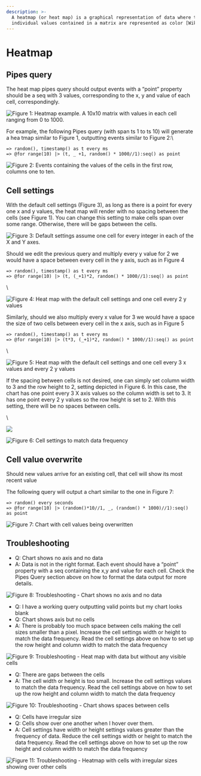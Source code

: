 ```yaml
---
description: >-
  A heatmap (or heat map) is a graphical representation of data where the
  individual values contained in a matrix are represented as color [Wikipedia].
---
```


# Heatmap

## Pipes query

The heat map pipes query should output events with a “point” property should be a seq with 3 values, corresponding to the x, y and value of each cell, correspondingly.&#x20;

![Figure 1: Heatmap example. A 10x10 matrix with values in each cell ranging from 0 to 1000.](https://lh4.googleusercontent.com/v71Y9l6NjUjKa3yqggCn0tDiZwAx-TCU1nApuyT-sW8GZ1HhHwpZTXFdx46UWNLgIbMX5taw19kLoNAaouJAGh9wurMrX3wAfw2pjlhmqXYaY2ne4o-VSPWwn4GPvxx2wSv35Mfh)

For example, the following Pipes query (with span ts 1 to ts 10) will generate a hea tmap similar to Figure 1, outputting events similar to Figure 2:\


```
=> random(), timestamp() as t every ms
=> @for range(10) |> (t, _ +1, random() * 1000//1):seq() as point
```

![Figure 2: Events containing the values of the cells in the first row, columns one to ten.](https://lh6.googleusercontent.com/-y0esjdhz5ElwkAN92QzT-iPiWooYtAp2LuZaowNhhYc7N8VUX9FmWpvYdtfS\_vTigTEhl65Z4cpcmRqnopo3gd2Ppo89FyfsWPPJaUVs57bEIr39nz4z5EaMDGMDE7ZmC9HTGis)

## Cell settings

With the default cell settings (Figure 3), as long as there is a point for every one x and y values, the heat map will render with no spacing between the cells (see Figure 1). You can change this setting to make cells span over some range. Otherwise, there will be gaps between the cells.

![Figure 3: Default settings assume one cell for every integer in each of the X and Y axes.](https://lh3.googleusercontent.com/8FQkGok5Y1tJ-ZvfMHmZq91JHSdUx8ebV562JgTqUmhA-lWyKvFpuZslY7jnNSEYV3EmXlTk7llDrIL2jYQSpFM-RqfDMCPWfPqWvPmjtDP0QvG9G1kNoLJBUImV\_0cM6w6wRGlv)

Should we edit the previous query and multiply every y value for 2 we would have a space between every cell in the y axis, such as in Figure 4

```
=> random(), timestamp() as t every ms
=> @for range(10) |> (t, (_+1)*2, random() * 1000//1):seq() as point
```

\


![Figure 4: Heat map with the default cell settings and one cell every 2 y values](https://lh4.googleusercontent.com/fyLsRsTotWbtM3OK7LWcIi-Qu1aKROsS2V9QWpOFAzdNIMYb9nxw5\_RKsUlZLx6t4b37WFDXaWBJw\_eCS99lzedj3gxMEtKomPSGAcJwpiykT3jWajC8fP7OEi\_SvAUM4b\_Pl8sA)

Similarly, should we also multiply every x value for 3 we would have a space the size of two cells between every cell in the x axis, such as in Figure 5

```
=> random(), timestamp() as t every ms
=> @for range(10) |> (t*3, (_+1)*2, random() * 1000//1):seq() as point
```

\


![Figure 5: Heat map with the default cell settings and one cell every 3 x values and every 2 y values](https://lh4.googleusercontent.com/gt\_etl1G3xsIJ3v-d8cpB5l6fPi8IC6YbFqg\_OXhFKpcKCm1zbzD3DzWHQlGf0jMckqmz8q8dcvQ1Xbbi2EVMiNn3d18uxSTQhC5IfARgT24-Who7fpgHz08yCVbxv9uC2odwRy-)

If the spacing between cells is not desired, one can simply set column width to 3 and the row height to 2, setting depicted in Figure 6. In this case, the chart has one point every 3 X axis values so the column width is set to 3. It has one point every 2 y values so the row height is set to 2. With this setting, there will be no spaces between cells.

\


![](https://lh6.googleusercontent.com/F56B1UcEodXuVgWslQm6QtnxXsJnSNulqYruB8Xkk8ZM\_qsuXIkjGkmqTOaw4JETf2G029QjDiRS1YRZvm4gZQzUYsJXLCSm5dNoUeym9Z8tKfJpVOmphEHTkUyLbMQoU2Uiyko1)

![Figure 6: Cell settings to match data frequency](https://lh3.googleusercontent.com/c2N1LSjNcOyCx\_ZpyiAn0rjtmairasujH6QtY2xmEzlHZL6CRAFPaAYRb3duMhDQ41tfdWaPFDM1vjl0OLXokQx4fqJmbn\_TOn\_oKw4BNPW5lqKGgIOhqJZDLAmS4j71PButgtZe)

## Cell value overwrite

Should new values arrive for an existing cell, that cell will show its most recent value

The following query will output a chart similar to the one in Figure 7:

```
=> random() every seconds
=> @for range(10) |> (random()*10//1, _, (random() * 1000)//1):seq() as point
```

![Figure 7: Chart with cell values being overwritten](https://lh3.googleusercontent.com/hJlg2ktH3fqU6W21YOSklBvCUtIboc0iEtmgGPoizM-GmsO74v\_CdB-zec1\_YA0ZxS9m64JrslCGA-smPEl1mnwDlTqJMAzL1RXIHlHq70PEF3NsdkThEoMeoq9HkbOv0XhHCfFQ)

## Troubleshooting

* Q:  Chart shows no axis and no data
* A:  Data is not in the right format. Each event should have a “point” property with a seq containing the x,y and value for each cell. Check the Pipes Query section above on how to format the data output for more details.

![Figure 8: Troubleshooting - Chart shows no axis and no data](https://lh6.googleusercontent.com/61TodWyQzbX5pyFIZl4U8mjEX0kVHB-gA3pdYjahW-YhjBngiDvOVASSkIPyh2zsMV66eviYekTA20nXJh06DjTMJmf-J36ijiR7fR2Tn\_cjkvAXtGu7K3ukrnB97xf2sk9LcdSR)

* Q: I have a working query outputting valid points but my chart looks blank
* Q: Chart shows axis but no cells
* A: There is probably too much space between cells making the cell sizes smaller than a pixel. Increase the cell settings width or height to match the data frequency.  Read the cell settings above on how to set up the row height and column width to match the data frequency

![Figure 9: Troubleshooting - Heat map with data but without any visible cells](https://lh6.googleusercontent.com/O8nncvj9R99MICOEW9udZuhgVGV6d\_O45J6FitKGsdXRTDEM5iIQHmhcjvB74-eYlesPopGwU7a9LIjn2\_z3ycCZtSG7MMoDfN1Zeoxm5cYswDTFnWPHHJhq7u6yz687bnt9jxtv)

* Q: There are gaps between the cells
* A: The cell width or height is too small. Increase the cell settings values to match the data frequency. Read the cell settings above on how to set up the row height and column width to match the data frequency

![Figure 10: Troubleshooting - Chart shows spaces between cells](https://lh4.googleusercontent.com/gt\_etl1G3xsIJ3v-d8cpB5l6fPi8IC6YbFqg\_OXhFKpcKCm1zbzD3DzWHQlGf0jMckqmz8q8dcvQ1Xbbi2EVMiNn3d18uxSTQhC5IfARgT24-Who7fpgHz08yCVbxv9uC2odwRy-)

* Q: Cells have irregular size
* Q: Cells show over one another when I hover over them.
* A: Cell settings have width or height settings values greater than the frequency of data. Reduce the cell settings width or height to match the data frequency. Read the cell settings above on how to set up the row height and column width to match the data frequency

![Figure 11: Troubleshooting - Heatmap with cells with irregular sizes showing over other cells](https://lh5.googleusercontent.com/IY6y0m0JG6NwxM1CAaBzik6Pjoj4avmb\_uYn4TkiagwC1TJp5AVXUrmvtvTcE0sQ8naVMi9uSOFRD22ok77pWJMERDY7qFLLYAv2h0LWmNUu1NEdonjETqqDjcEloTZNIgL4MBlj)
